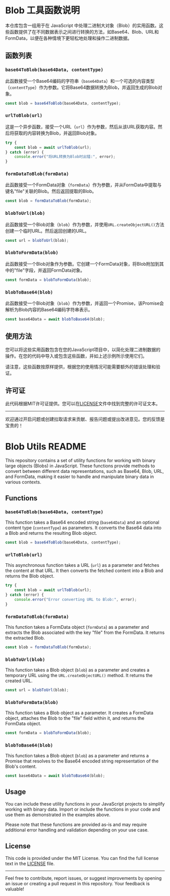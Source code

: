# Blob 工具函数说明

本仓库包含一组用于在 JavaScript 中处理二进制大对象（Blob）的实用函数。这些函数提供了在不同数据表示之间进行转换的方法，如Base64、Blob、URL和FormData，以便在各种情境下更轻松地处理和操作二进制数据。

## 函数列表

### `base64ToBlob(base64Data, contentType)`

此函数接受一个Base64编码的字符串（`base64Data`）和一个可选的内容类型（`contentType`）作为参数。它将Base64数据转换为Blob，并返回生成的Blob对象。

```javascript
const blob = base64ToBlob(base64Data, contentType);
```

### `urlToBlob(url)`

这是一个异步函数，接受一个URL（`url`）作为参数，然后从该URL获取内容。然后将获取的内容转换为Blob，并返回Blob对象。

```javascript
try {
    const blob = await urlToBlob(url);
} catch (error) {
    console.error("将URL转换为Blob时出错:", error);
}
```

### `formDataToBlob(formData)`

此函数接受一个FormData对象（`formData`）作为参数，并从FormData中提取与键名"file"关联的Blob。然后返回提取的Blob。

```javascript
const blob = formDataToBlob(formData);
```

### `blobToUrl(blob)`

此函数接受一个Blob对象（`blob`）作为参数，并使用`URL.createObjectURL()`方法创建一个临时URL。然后返回创建的URL。

```javascript
const url = blobToUrl(blob);
```

### `blobToFormData(blob)`

此函数接受一个Blob对象作为参数。它创建一个FormData对象，将Blob附加到其中的"file"字段，并返回FormData对象。

```javascript
const formData = blobToFormData(blob);
```

### `blobToBase64(blob)`

此函数接受一个Blob对象（`blob`）作为参数，并返回一个Promise，该Promise会解析为Blob内容的Base64编码字符串表示。

```javascript
const base64Data = await blobToBase64(blob);
```

## 使用方法

您可以将这些实用函数包含在您的JavaScript项目中，以简化处理二进制数据的操作。在您的代码中导入或包含这些函数，并如上述示例所示使用它们。

请注意，这些函数按原样提供，根据您的使用情况可能需要额外的错误处理和验证。

## 许可证

此代码根据MIT许可证提供。您可以在[LICENSE](LICENSE)文件中找到完整的许可证文本。

---

欢迎通过开启问题或创建拉取请求来贡献、报告问题或提出改进意见。您的反馈是宝贵的！

# Blob Utils README

This repository contains a set of utility functions for working with binary large objects (Blobs) in JavaScript. These functions provide methods to convert between different data representations, such as Base64, Blob, URL, and FormData, making it easier to handle and manipulate binary data in various contexts.

## Functions

### `base64ToBlob(base64Data, contentType)`

This function takes a Base64 encoded string (`base64Data`) and an optional content type (`contentType`) as parameters. It converts the Base64 data into a Blob and returns the resulting Blob object.

```javascript
const blob = base64ToBlob(base64Data, contentType);
```

### `urlToBlob(url)`

This asynchronous function takes a URL (`url`) as a parameter and fetches the content at that URL. It then converts the fetched content into a Blob and returns the Blob object.

```javascript
try {
    const blob = await urlToBlob(url);
} catch (error) {
    console.error("Error converting URL to Blob:", error);
}
```

### `formDataToBlob(formData)`

This function takes a FormData object (`formData`) as a parameter and extracts the Blob associated with the key "file" from the FormData. It returns the extracted Blob.

```javascript
const blob = formDataToBlob(formData);
```

### `blobToUrl(blob)`

This function takes a Blob object (`blob`) as a parameter and creates a temporary URL using the `URL.createObjectURL()` method. It returns the created URL.

```javascript
const url = blobToUrl(blob);
```

### `blobToFormData(blob)`

This function takes a Blob object as a parameter. It creates a FormData object, attaches the Blob to the "file" field within it, and returns the FormData object.

```javascript
const formData = blobToFormData(blob);
```

### `blobToBase64(blob)`

This function takes a Blob object (`blob`) as a parameter and returns a Promise that resolves to the Base64 encoded string representation of the Blob's content.

```javascript
const base64Data = await blobToBase64(blob);
```

## Usage

You can include these utility functions in your JavaScript projects to simplify working with binary data. Import or include the functions in your code and use them as demonstrated in the examples above.

Please note that these functions are provided as-is and may require additional error handling and validation depending on your use case.

## License

This code is provided under the MIT License. You can find the full license text in the [LICENSE](LICENSE) file.

---

Feel free to contribute, report issues, or suggest improvements by opening an issue or creating a pull request in this repository. Your feedback is valuable!